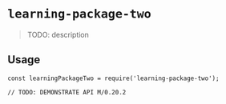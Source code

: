 # `learning-package-two`

> TODO: description

## Usage

```
const learningPackageTwo = require('learning-package-two');

// TODO: DEMONSTRATE API M/0.20.2
```
